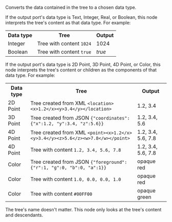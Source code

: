 Converts the data contained in the tree to a chosen data type.

If the output port's data type is Text, Integer, Real, or Boolean, this node interprets the tree's content as that data type. For example:

<table>
   <tr><th>Data type</th><th>Tree</th><th>Output</th></tr>
   <tr><td>Integer</td><td>Tree with content <code>1024</code></td><td>1024</td></tr>
   <tr><td>Boolean</td><td>Tree with content <code>true</code></td><td><i>true</i></td></tr>
</table>

If the output port's data type is 2D Point, 3D Point, 4D Point, or Color, this node interprets the tree's content or children as the components of that data type. For example:

<table>
   <tr><th>Data type</th><th>Tree</th><th>Output</th></tr>
   <tr><td>2D Point</td><td>Tree created from XML <code>&lt;location>&lt;x>1.2&lt;/x>&lt;y>3.4&lt;/y>&lt;/location></code></td><td>1.2, 3.4</td></tr>
   <tr><td>3D Point</td><td>Tree created from JSON <code>{"coordinates": {"x":1.2, "y":3.4, "z":5.6}}</code></td><td>1.2, 3.4, 5.6</td></tr>
   <tr><td>4D Point</td><td>Tree created from XML <code>&lt;point>&lt;x>1.2&lt;/x>&lt;y>3.4&lt;/y>&lt;z>5.6&lt;/z>&lt;w>7.8&lt;/w>&lt;/point></code></td><td>1.2, 3.4, 5.6, 7.8</td></tr>
   <tr><td>4D Point</td><td>Tree with content <code>1.2, 3.4, 5.6, 7.8</code></td><td>1.2, 3.4, 5.6, 7.8</td></tr>
   <tr><td>Color</td><td>Tree created from JSON <code>{"foreground": {"r":1, "g":0, "b":0, "a":1}}</code></td><td>opaque red</td></tr>
   <tr><td>Color</td><td>Tree with content <code>1.0, 0.0, 0.0, 1.0</code></td><td>opaque red</td></tr>
   <tr><td>Color</td><td>Tree with content <code>#00FF00</code></td><td>opaque green</td></tr>
</table>

The tree's name doesn't matter. This node only looks at the tree's content and descendants.
